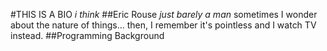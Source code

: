 #THIS IS A BIO
_i think_
##Eric Rouse
*just barely a man*
sometimes I wonder about the nature of things...
then, I remember it's pointless and I watch TV instead.
##Programming Background
